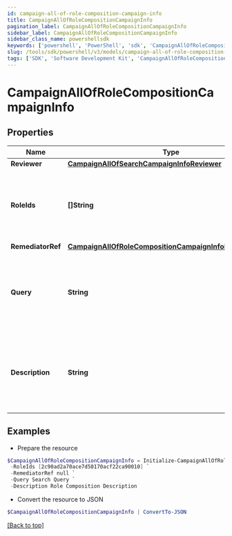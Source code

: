 ```yaml
---
id: campaign-all-of-role-composition-campaign-info
title: CampaignAllOfRoleCompositionCampaignInfo
pagination_label: CampaignAllOfRoleCompositionCampaignInfo
sidebar_label: CampaignAllOfRoleCompositionCampaignInfo
sidebar_class_name: powershellsdk
keywords: ['powershell', 'PowerShell', 'sdk', 'CampaignAllOfRoleCompositionCampaignInfo', 'CampaignAllOfRoleCompositionCampaignInfo'] 
slug: /tools/sdk/powershell/v3/models/campaign-all-of-role-composition-campaign-info
tags: ['SDK', 'Software Development Kit', 'CampaignAllOfRoleCompositionCampaignInfo', 'CampaignAllOfRoleCompositionCampaignInfo']
---
```



# CampaignAllOfRoleCompositionCampaignInfo

## Properties

Name | Type | Description | Notes
------------ | ------------- | ------------- | -------------
**Reviewer** | [**CampaignAllOfSearchCampaignInfoReviewer**](campaign-all-of-search-campaign-info-reviewer) |  | [optional] 
**RoleIds** | **[]String** | Optional list of roles to include in this campaign. Only one of `roleIds` and `query` may be set; if neither are set, all roles are included. | [optional] 
**RemediatorRef** | [**CampaignAllOfRoleCompositionCampaignInfoRemediatorRef**](campaign-all-of-role-composition-campaign-info-remediator-ref) |  | [required]
**Query** | **String** | Optional search query to scope this campaign to a set of roles. Only one of `roleIds` and `query` may be set; if neither are set, all roles are included. | [optional] 
**Description** | **String** | Describes this role composition campaign. Intended for storing the query used, and possibly the number of roles selected/available. | [optional] 

## Examples

- Prepare the resource
```powershell
$CampaignAllOfRoleCompositionCampaignInfo = Initialize-CampaignAllOfRoleCompositionCampaignInfo  -Reviewer null `
 -RoleIds [2c90ad2a70ace7d50170acf22ca90010] `
 -RemediatorRef null `
 -Query Search Query `
 -Description Role Composition Description
```

- Convert the resource to JSON
```powershell
$CampaignAllOfRoleCompositionCampaignInfo | ConvertTo-JSON
```


[[Back to top]](#) 

